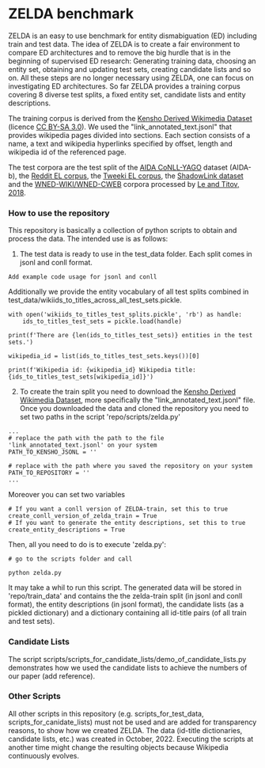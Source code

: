 # ZELDA benchmark
ZELDA is an easy to use benchmark for entity dismabiguation (ED) including train and test data. The idea of ZELDA is to create a fair environment to compare ED architectures and 
to remove the big hurdle that is in the beginning of supervised ED research: Generating training data, choosing an entity set, obtaining and updating test sets, creating candidate 
lists and so on. All these steps are no longer necessary using ZELDA, one can focus on investigating ED architectures. So far ZELDA provides a training corpus covering 8 diverse
test splits, a fixed entity set, candidate lists and entity descriptions. 

The training corpus is derived from the [Kensho Derived Wikimedia Dataset](https://www.kaggle.com/datasets/kenshoresearch/kensho-derived-wikimedia-data) 
(licence [CC BY-SA 3.0](https://creativecommons.org/licenses/by-sa/3.0/)). We used the "link_annotated_text.jsonl" that provides wikipedia pages
divided into sections. Each section consists of a name, a text and wikipedia hyperlinks specified by offset, length and wikipedia id of the 
referenced page. 

The test corpora are the test split of the [AIDA CoNLL-YAGO](https://www.mpi-inf.mpg.de/departments/databases-and-information-systems/research/ambiverse-nlu/aida/downloads) dataset (AIDA-b), 
the [Reddit EL corpus](https://doi.org/10.5281/zenodo.3970806), the [Tweeki EL corpus](https://ucinlp.github.io/tweeki/), the [ShadowLink dataset](https://huggingface.co/datasets/vera-pro/ShadowLink) and 
the [WNED-WIKI/WNED-CWEB](https://github.com/lephong/mulrel-nel) corpora processed by [Le and Titov, 2018](https://aclanthology.org/P18-1148/).

### How to use the repository
This repository is basically a collection of python scripts to obtain and process the data.  The intended use is as follows:

1. The test data is ready to use in the test_data folder. Each split comes in jsonl and conll format. 
```
Add example code usage for jsonl and conll
```
Additionally we provide the entity vocabulary of all test splits combined in test_data/wikiids_to_titles_across_all_test_sets.pickle.
```
with open('wikiids_to_titles_test_splits.pickle', 'rb') as handle:
    ids_to_titles_test_sets = pickle.load(handle)
    
print(f'There are {len(ids_to_titles_test_sets)} entities in the test sets.')

wikipedia_id = list(ids_to_titles_test_sets.keys())[0]

print(f'Wikipedia id: {wikipedia_id} Wikipedia title: {ids_to_titles_test_sets[wikipedia_id]}')

```

2. To create the train split you need to download the [Kensho Derived Wikimedia Dataset](https://www.kaggle.com/datasets/kenshoresearch/kensho-derived-wikimedia-data), 
more specifically the "link_annotated_text.jsonl" file. 
Once you downloaded the data and cloned the repository you need to set two paths in the script 'repo/scripts/zelda.py' 
```
...
# replace the path with the path to the file 'link_annotated_text.jsonl' on your system
PATH_TO_KENSHO_JSONL = ''

# replace with the path where you saved the repository on your system
PATH_TO_REPOSITORY = ''
...
```
Moreover you can set two variables 
```
# If you want a conll version of ZELDA-train, set this to true
create_conll_version_of_zelda_train = True
# If you want to generate the entity descriptions, set this to true 
create_entity_descriptions = True
```
Then, all you need to do is to execute 'zelda.py':
```
# go to the scripts folder and call

python zelda.py
```
It may take a whil to run this script. The generated data will be stored in 'repo/train_data' and contains the the zelda-train split (in jsonl and conll format), the entity descriptions (in jsonl format), the 
candidate lists (as a pickled dictionary) and a dictionary containing all id-title pairs (of all train and test sets). 

### Candidate Lists

The script scripts/scripts_for_candidate_lists/demo_of_candidate_lists.py demonstrates how we used the candidate lists to achieve the numbers of our paper (add reference).

### Other Scripts
All other scripts in this repository (e.g. scripts_for_test_data, scripts_for_canidate_lists) must not be used and are added for transparency reasons, to show how we created ZELDA. 
The data (id-title dictionaries, candidate lists, etc.) was created in October, 2022. Executing the scripts at another time might change the resulting objects 
because Wikipedia continuously evolves. 
